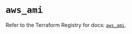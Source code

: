 # `aws_ami`

Refer to the Terraform Registry for docs: [`aws_ami`](https://registry.terraform.io/providers/hashicorp/aws/5.43.0/docs/resources/ami).

